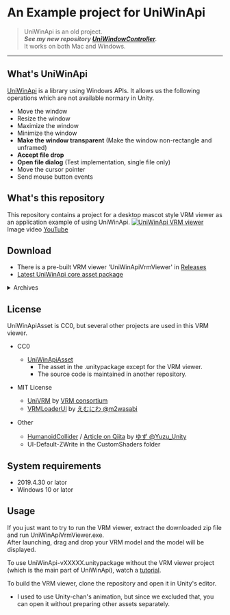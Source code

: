 # An Example project for UniWinApi

> UniWinApi is an old project.  
> ***See my new repository [UniWindowController](https://github.com/kirurobo/uniwindowcontroller).***  
> It works on both Mac and Windows.  
---


## What's UniWinApi

[UniWinApi](https://github.com/kirurobo/UniWinApiAsset) is a library using Windows APIs. It allows us the following operations which are not available normary in Unity. 

* Move the window
* Resize the window
* Maximize the window
* Minimize the window
* **Make the window transparent** (Make the window non-rectangle and unframed)
* **Accept file drop**
* **Open file dialog** (Test implementation, single file only)
* Move the cursor pointer
* Send mouse button events


## What's this repository

This repository contains a project for a desktop mascot style VRM viewer as an application example of using UniWinApi.
[![UniWinApi VRM viewer](http://i.ytimg.com/vi/cq2g-hIGlAs/mqdefault.jpg)](https://youtu.be/cq2g-hIGlAs "UniWinApi VRM viewer v0.4.0 beta")  
Image video [YouTube](https://youtu.be/cq2g-hIGlAs)


## Download


* There is a pre-built VRM viewer 'UniWinApiVrmViewer' in [Releases](https://github.com/kirurobo/UniWinApi/releases) 
* [Latest UniWinApi core asset package](https://github.com/kirurobo/UniWinApi/releases/tag/v0.5.0)
<details>
  <summary>Archives</summary>
  
* [Ver.0.5.0 Added layered window mode](https://github.com/kirurobo/UniWinApi/releases/tag/v0.5.0)
* [Ver.0.4.0-beta](https://github.com/kirurobo/UniWinApi/releases/tag/v0.4.0beta)
* [Ver.0.3.3 Updated to UniVRM 0.44](https://github.com/kirurobo/UniWinApi/releases/tag/v0.3.3)
* [Ver.0.3.2 Added Looking at cursor](https://github.com/kirurobo/UniWinApi/releases/tag/v0.3.2)
* [Ver.0.3.1 Enable transparent on startup](https://github.com/kirurobo/UniWinApi/releases/tag/v0.3.1)
* [Ver.0.3.0 Added rotation and translation for light](https://github.com/kirurobo/UniWinApi/releases/tag/v0.3.0)
* [Ver.0.2.3 Imported UniVRM 0.42. Set FOV at 10deg.](https://github.com/kirurobo/UniWinApi/releases/tag/v0.2.3)
* [Ver.0.2.2 Set the light color white](https://github.com/kirurobo/UniWinApi/releases/tag/v0.2.2)
* [Ver.0.2.1 Updated the shader](https://github.com/kirurobo/UniWinApi/releases/download/v0.2.1/UniWinApiVrmViewer_x64_v0.2.1.zip)
* [Ver.0.2.0 Firtst release](https://github.com/kirurobo/UniWinApi/releases/download/v0.2.0/UniWinApiVrmViewer_x64.zip)

</details>



## License

UniWinApiAsset is CC0, but several other projects are used in this VRM viewer.

* CC0
  * [UniWinApiAsset](http://github.com/kirurobo/UniWinApiAsset)
    * The asset in the .unitypackage except for the VRM viewer.
    * The source code is maintained in another repository.

* MIT License
  * [UniVRM](https://github.com/vrm-c/UniVRM/) by [VRM consortium](https://vrm-consortium.org/)
  * [VRMLoaderUI](https://github.com/m2wasabi/VRMLoaderUI/) by [えむにわ @m2wasabi](https://twitter.com/m2wasabi)

* Other
  * [HumanoidCollider](https://github.com/yuzu-unity/HumanoidCollider) / [Article on Qiita](https://qiita.com/Yuzu_Unity/items/b645ecb76816b4f44cf9)
 by [ゆず @Yuzu_Unity](https://twitter.com/Yuzu_Unity)
  * UI-Default-ZWrite in the CustomShaders folder

## System requirements

* 2019.4.30 or lator
* Windows 10 or lator


## Usage

If you just want to try to run the VRM viewer, extract the downloaded zip file and run UniWinApiVrmViewer.exe.  
After launching, drag and drop your VRM model and the model will be displayed.

To use UniWinApi-vXXXXX.unitypackage without the VRM viewer project (which is the main part of UniWinApi), watch a [tutorial](https://github.com/kirurobo/UniWinApi/blob/master/docs/index.md).

To build the VRM viewer, clone the repository and open it in Unity's editor.
* I used to use Unity-chan's animation, but since we excluded that, you can open it without preparing other assets separately.

